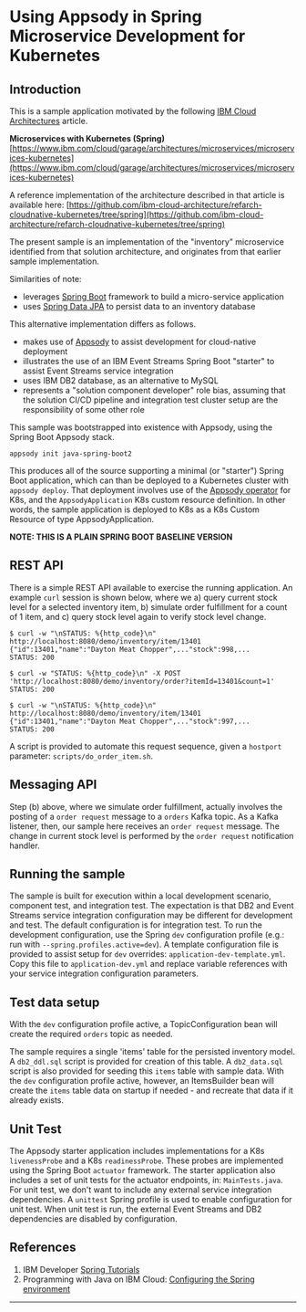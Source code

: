 # Using Appsody in Spring Microservice Development for Kubernetes

## Introduction

This is a sample application motivated by the following [IBM Cloud Architectures](https://www.ibm.com/cloud/garage/architectures) article.

**Microservices with Kubernetes (Spring)**    
[https://www.ibm.com/cloud/garage/architectures/microservices/microservices-kubernetes](https://www.ibm.com/cloud/garage/architectures/microservices/microservices-kubernetes)

A reference implementation of the architecture described in that article is available here:
[https://github.com/ibm-cloud-architecture/refarch-cloudnative-kubernetes/tree/spring](https://github.com/ibm-cloud-architecture/refarch-cloudnative-kubernetes/tree/spring)

The present sample is an implementation of the "inventory" microservice identified from that solution architecture, and originates from that earlier sample implementation. 

Similarities of note:
* leverages [Spring Boot](https://projects.spring.io/spring-boot/) framework to build a micro-service application
* uses [Spring Data JPA](http://projects.spring.io/spring-data-jpa/) to persist data to an inventory database

This alternative implementation differs as follows. 

* makes use of [Appsody](https://appsody.dev) to assist development for cloud-native deployment
* illustrates the use of an IBM Event Streams Spring Boot "starter" to assist Event Streams service integration 
* uses IBM DB2 database, as an alternative to MySQL
* represents a "solution component developer" role bias, assuming that the solution CI/CD pipeline and integration test cluster setup are the responsibility of some other role  

This sample was bootstrapped into existence with Appsody, using the Spring Boot Appsody stack.

    appsody init java-spring-boot2 

This produces all of the source supporting a minimal (or "starter") Spring Boot application, which can than be deployed to a Kubernetes cluster with `appsody deploy`. That deployment involves use of the [Appsody operator](https://github.com/appsody/appsody-operator/blob/master/doc/user-guide.md) for K8s, and the `AppsodyApplication` K8s custom resource definition. In other words, the sample application is deployed to K8s as a K8s Custom Resource of type AppsodyApplication. 

**NOTE: THIS IS A PLAIN SPRING BOOT BASELINE VERSION** 

## REST API

There is a simple REST API available to exercise the running application. An example `curl` session is shown below, where we a) query current stock level for a selected inventory item, b) simulate order fulfillment for a count of 1 item, and c) query stock level again to verify stock level change.   

    $ curl -w "\nSTATUS: %{http_code}\n" http://localhost:8080/demo/inventory/item/13401
    {"id":13401,"name":"Dayton Meat Chopper",..."stock":998,...
    STATUS: 200

    $ curl -w "STATUS: %{http_code}\n" -X POST 'http://localhost:8080/demo/inventory/order?itemId=13401&count=1'
    STATUS: 200

    $ curl -w "\nSTATUS: %{http_code}\n" http://localhost:8080/demo/inventory/item/13401
    {"id":13401,"name":"Dayton Meat Chopper",..."stock":997,...
    STATUS: 200

A script is provided to automate this request sequence, given a `hostport` parameter: `scripts/do_order_item.sh`.

## Messaging API

Step (b) above, where we simulate order fulfillment, actually involves the posting of a `order request` message to a `orders` Kafka topic. As a Kafka listener, then, our sample here receives an `order request` message. The change in current stock level is performed by the `order request` notification handler. 

## Running the sample

The sample is built for execution within a local development scenario, component test, and integration test. The expectation is that DB2 and Event Streams service integration configuration may be different for development and test. The default configuration is for integration test. To run the development configuration, use the Spring `dev` configuration profile (e.g.: run with `--spring.profiles.active=dev`). A template configuration file is provided to assist setup for `dev` overrides: `application-dev-template.yml`. Copy this file to `application-dev.yml` and replace variable references with your service integration configuration parameters.

## Test data setup

With the `dev` configuration profile active, a TopicConfiguration bean will create the required `orders` topic as needed. 

The sample requires a single 'items' table for the persisted inventory model. A `db2_ddl.sql` script is provided for creation of this table. A `db2_data.sql` script is also provided for seeding this `items` table with sample data. With the `dev` configuration profile active, however, an ItemsBuilder bean will create the `items` table data on startup if needed - and recreate that data if it already exists. 

## Unit Test

The Appsody starter application includes implementations for a K8s `livenessProbe` and a K8s `readinessProbe`. These probes are implemented using the Spring Boot `actuator` framework. The starter application also includes a set of unit tests for the actuator endpoints, in: `MainTests.java`. For unit test, we don't want to include any external service integration dependencies. A `unittest` Spring profile is used to enable configuration for unit test. When unit test is run, the external Event Streams and DB2 dependencies are disabled by configuration.

## References

1. IBM Developer [Spring Tutorials](https://developer.ibm.com/tutorials/category/spring/)
1. Programming with Java on IBM Cloud: [Configuring the Spring environment](https://cloud.ibm.com/docs/java?topic=java-spring-configuration)

--- 
